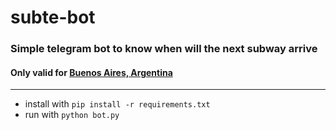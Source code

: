 # subte-bot
### Simple telegram bot to know when will the next subway arrive 
#### Only valid for [Buenos Aires, Argentina](https://es.wikipedia.org/wiki/Subte_de_Buenos_Aires#L%C3%ADneas)
---
* install with `pip install -r requirements.txt`
* run with `python bot.py`